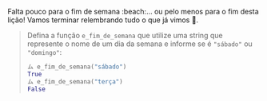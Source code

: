 Falta pouco para o fim de semana :beach:... ou pelo menos para o fim desta lição! Vamos terminar relembrando tudo o que já vimos :eyes:.

> Defina a função `e_fim_de_semana` que utilize uma string que represente o nome de um dia da semana e informe se é `"sábado"` ou `"domingo"`:
>
> ```python
> ム e_fim_de_semana("sábado")
> True
> ム e_fim_de_semana("terça")
> False
> ```

